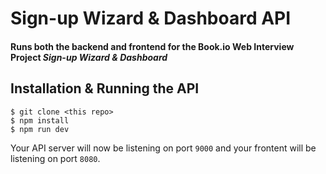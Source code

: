 # Sign-up Wizard & Dashboard API

#### Runs both the backend and frontend for the Book.io Web Interview Project _Sign-up Wizard & Dashboard_

## Installation & Running the API
```
$ git clone <this repo>
$ npm install
$ npm run dev
```
Your API server will now be listening on port `9000` and your frontent will be listening on port `8080`.


